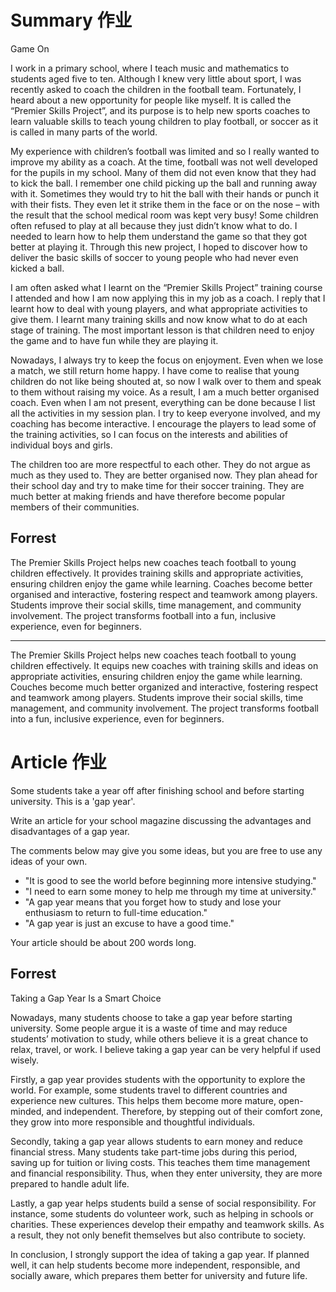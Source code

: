 # Summary 作业

Game On

I work in a primary school, where I teach music and mathematics to students aged five to ten. Although I knew very little about sport, I was recently asked to coach the children in the football team. Fortunately, I heard about a new opportunity for people like myself. It is called the “Premier Skills Project”, and its purpose is to help new sports coaches to learn valuable skills to teach young children to play football, or soccer as it is called in many parts of the world.

My experience with children’s football was limited and so I really wanted to improve my ability as a coach. At the time, football was not well developed for the pupils in my school. Many of them did not even know that they had to kick the ball. I remember one child picking up the ball and running away with it. Sometimes they would try to hit the ball with their hands or punch it with their fists. They even let it strike them in the face or on the nose – with the result that the school medical room was kept very busy! Some children often refused to play at all because they just didn’t know what to do. I needed to learn how to help them understand the game so that they got better at playing it. Through this new project, I hoped to discover how to deliver the basic skills of soccer to young people who had never even kicked a ball.

I am often asked what I learnt on the “Premier Skills Project” training course I attended and how I am now applying this in my job as a coach. I reply that I learnt how to deal with young players, and what appropriate activities to give them. I learnt many training skills and now know what to do at each stage of training. The most important lesson is that children need to enjoy the game and to have fun while they are playing it.

Nowadays, I always try to keep the focus on enjoyment. Even when we lose a match, we still return home happy. I have come to realise that young children do not like being shouted at, so now I walk over to them and speak to them without raising my voice. As a result, I am a much better organised coach. Even when I am not present, everything can be done because I list all the activities in my session plan. I try to keep everyone involved, and my coaching has become interactive. I encourage the players to lead some of the training activities, so I can focus on the interests and abilities of individual boys and girls.

The children too are more respectful to each other. They do not argue as much as they used to. They are better organised now. They plan ahead for their school day and try to make time for their soccer training. They are much better at making friends and have therefore become popular members of their communities.

## Forrest

The Premier Skills Project helps new coaches teach football to young children effectively. It provides training skills and appropriate activities, ensuring children enjoy the game while learning. Coaches become better organised and interactive, fostering respect and teamwork among players. Students improve their social skills, time management, and community involvement. The project transforms football into a fun, inclusive experience, even for beginners.

---
The Premier Skills Project helps new coaches teach football to young children effectively. It equips new coaches with training skills and ideas on appropriate activities,  ensuring children enjoy the game while learning. Couches become much better organized and interactive, fostering respect and teamwork among players. Students improve their social skills, time management, and community involvement. The project transforms football into a fun, inclusive experience, even for beginners.

# Article 作业
Some students take a year off after finishing school and before starting university. This is a 'gap year'.

Write an article for your school magazine discussing the advantages and disadvantages of a gap year.

The comments below may give you some ideas, but you are free to use any ideas of your own.
- "It is good to see the world before beginning more intensive studying."
- "I need to earn some money to help me through my time at university."
- "A gap year means that you forget how to study and lose your enthusiasm to return to full-time education."
- "A gap year is just an excuse to have a good time."

Your article should be about 200 words long.

## Forrest 
Taking a Gap Year Is a Smart Choice

Nowadays, many students choose to take a gap year before starting university. Some people argue it is a waste of time and may reduce students’ motivation to study, while others believe it is a great chance to relax, travel, or work. I believe taking a gap year can be very helpful if used wisely.

Firstly, a gap year provides students with the opportunity to explore the world.
For example, some students travel to different countries and experience new cultures.
This helps them become more mature, open-minded, and independent.
Therefore, by stepping out of their comfort zone, they grow into more responsible and thoughtful individuals.

Secondly, taking a gap year allows students to earn money and reduce financial stress.
Many students take part-time jobs during this period, saving up for tuition or living costs.
This teaches them time management and financial responsibility.
Thus, when they enter university, they are more prepared to handle adult life.

Lastly, a gap year helps students build a sense of social responsibility.
For instance, some students do volunteer work, such as helping in schools or charities.
These experiences develop their empathy and teamwork skills.
As a result, they not only benefit themselves but also contribute to society.

In conclusion, I strongly support the idea of taking a gap year. If planned well, it can help students become more independent, responsible, and socially aware, which prepares them better for university and future life.
